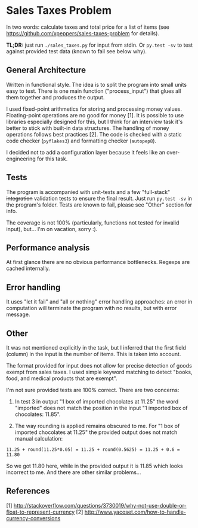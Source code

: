 # Sales Taxes Problem

In two words: calculate taxes and total price for a list of items (see https://github.com/xpeppers/sales-taxes-problem for details).

**TL;DR:** just run ``./sales_taxes.py`` for input from stdin. Or ``py.test -sv`` to test against provided test data (known to fail see below why).


## General Architecture
Written in functional style.
The idea is to split the program into small units easy to test.
There is one main function ("process_input") that glues all them together and produces the output.

I used fixed-point arithmetics for storing and processing money values.
Floating-point operations are no good for money [1].
It is possible to use libraries especially designed for this, but I think for an interview
task it's better to stick with built-in data structures.
The handling of money operations follows best practices [2].
The code is checked with a static code checker (``pyflakes3``) and formatting checker (``autopep8``).

I decided not to add a configuration layer because it feels like an over-engineering for this task.


## Tests

The program is accompanied with unit-tests and a few "full-stack" ~~integration~~ validation tests to ensure the final result.
Just run ``py.test -sv`` in the program's folder.
Tests are known to fail, please see "Other" section for info.

The coverage is not 100% (particularly, functions not tested for invalid input), but... I'm on vacation, sorry :).


## Performance analysis

At first glance there are no obvious performance bottlenecks.
Regexps are cached internally.


## Error handling

It uses "let it fail" and "all or nothing" error handling approaches: an error in computation will terminate the program with no results, but with error message.


## Other

It was not mentioned explicitly in the task, but I inferred that the first field (column) in the input is the number of items.
This is taken into account.

The format provided for input does not allow for precise detection of goods exempt from sales taxes. I used simple keyword matching to detect "books, food, and medical products that are exempt".

I'm not sure provided tests are 100% correct. There are two concerns:

1. In test 3 in output "1 box of imported chocolates at 11.25" the word "imported" does not match the position in the input "1 imported box of chocolates: 11.85".

2. The way rounding is applied remains obscured to me. For "1 box of imported chocolates at 11.25" the provided output does not match manual calculation:
~~~
11.25 + round(11.25*0.05) = 11.25 + round(0.5625) = 11.25 + 0.6 = 11.80
~~~
So we got 11.80 here, while in the provided output it is 11.85 which looks incorrect to me. And there are other similar problems...


## References

[1] http://stackoverflow.com/questions/3730019/why-not-use-double-or-float-to-represent-currency
[2] http://www.yacoset.com/how-to-handle-currency-conversions
